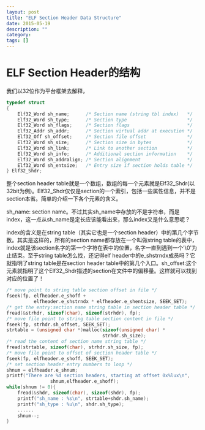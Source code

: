 ```yaml
---
layout: post
title: "ELF Section Header Data Structure"
date: 2015-05-19
description: ""
category: 
tags: []
---
```


# ELF Section Header的结构

我们以32位作为平台框架去解释，

```c
typedef struct
{
	Elf32_Word sh_name;      /* Section name (string tbl index)   */
	Elf32_Word sh_type;      /* Section type                      */
	Elf32_Word sh_flags;     /* Section flags                     */
	Elf32_Addr sh_addr;      /* Section virtual addr at execution */
	Elf32_Off sh_offset;     /* Section file offset               */
	Elf32_Word sh_size;      /* Section size in bytes             */
	Elf32_Word sh_link;      /* Link to another section           */
	Elf32_Word sh_info;      /* Additional section information    */
	Elf32_Word sh_addralign; /* Section alignment                 */
	Elf32_Word sh_entsize;   /* Entry size if section holds table */
} Elf32_Shdr;
```

整个section header table就是一个数组，数组的每一个元素就是Elf32_Shdr(以32bit为例)。Elf32_Shdr仅仅是section的一个索引，包括一些属性信息，并不是section本省。简单的介绍一下各个元素的含义。

sh_name: section name。不过其实sh_name中存放的不是字符串，而是 index，这一点从sh_name是定长应该能看出来，那么index又是什么意思呢？

index的含义是在string table（其实它也是一个section header）中的第几个字节数。其实是这样的，所有的section name都存放在一个叫做string table的表中，index就是该section名字的第一个字符在表中的位置，名字一直到遇到一个'\0'为止结束。至于string table怎么找，还记得elf header中的e_shstrndx成员吗？它就指明了string table是在section header table中的第几个入口。sh_offset:这个元素就指明了这个Elf32_Shdr描述的section在文件中的偏移量。这样就可以找到对应的位置了！

```c
/* move point to string table section offset in file */
fseek(fp, elfheader.e_shoff + 
          elfheader.e_shstrndx * elfheader.e_shentsize, SEEK_SET);
/* get the entry:section name string table in section header table */
fread(&strhdr, sizeof(char), sizeof(strhdr), fp); 
/* move file point to string table section content in file */
fseek(fp, strhdr.sh_offset, SEEK_SET);
strtable = (unsigned char *)malloc(sizeof(unsigned char) * 
                                   strhdr.sh_size);
/* read the content of section name string table */
fread(strtable, sizeof(char), strhdr.sh_size, fp);
/* move file point to offset of section header table */
fseek(fp, elfheader.e_shoff, SEEK_SET);
/* set section header entry numbers to loop */
shnum = elfheader.e_shnum;
printf("There are %d section headers, starting at offset 0x%lux\n",
		        shnum,elfheader.e_shoff);
while(shnum != 0){
	fread(&shdr, sizeof(char), sizeof(shdr), fp);
	printf("sh_name : %s\n", strtable+shdr.sh_name);
	printf("sh_type : %u\n", shdr.sh_type);
	......
	shnum--;
}
```
